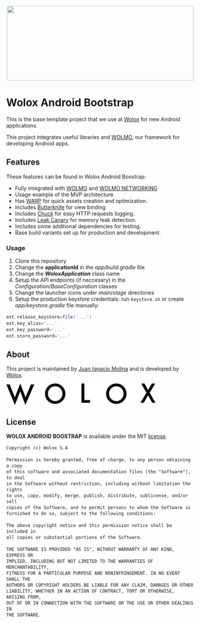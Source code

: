 <p align="center">
  <img height="200px" width="500px" src="https://user-images.githubusercontent.com/4109119/32070030-42060272-ba8b-11e7-8609-469decac7029.png"/>
</p>

# Wolox Android Bootstrap

This is the base template project that we use at [Wolox](https://www.wolox.com.ar/) for new Android applications.

This project integrates useful libraries and [WOLMO](https://github.com/Wolox/wolmo-core-android), our framework for developing
Android apps.


## Features

These features can be found in Wolox Android Boostrap:

* Fully integrated with [WOLMO](https://github.com/Wolox/wolmo-core-android)
and [WOLMO NETWORKING](https://github.com/Wolox/wolmo-networking-android)
* Usage example of the MVP architecture.
* Has [WARP](https://github.com/Wolox/warp) for quick assets creation and optimization.
* Includes [Butterknife](https://github.com/JakeWharton/butterknife) for view binding
* Includes [Chuck](https://github.com/jgilfelt/chuck) for easy HTTP requests logging.
* Includes [Leak Canary](https://github.com/square/leakcanary) for memory leak detection.
* Includes some additional dependencies for testing.
* Base build variants set up for production and development.

### Usage

1. Clone this repository
2. Change the **applicationId** in the *app/build.gradle* file
3. Change the ***WoloxApplication*** class name
4. Setup the API endpoints (if neccesary) in the *Configuration*/*BaseConfiguration* classes
5. Change the launcher icons under *main*/*stage* directories
6. Setup the production keystore credentials: run `keystore.sh` or create *app/keystore.gradle* file manually:
```gradle
ext.release_keystore=file('...')
ext.key_alias='...'
ext.key_password='...'
ext.store_password='...'
```

## <a name="topic-about"></a> About

This project is maintained by [Juan Ignacio Molina](https://github.com/juanignaciomolina)
and is developed by [Wolox](http://www.wolox.com.ar).

![Wolox](https://raw.githubusercontent.com/Wolox/press-kit/master/logos/logo_banner.png)

## <a name="topic-license"></a> License

**WOLOX ANDROID BOOSTRAP** is available under the MIT [license](https://raw.githubusercontent.com/Wolox/WoloxAndroidBootstrap/master/LICENSE.md).

    Copyright (c) Wolox S.A

    Permission is hereby granted, free of charge, to any person obtaining a copy
    of this software and associated documentation files (the "Software"), to deal
    in the Software without restriction, including without limitation the rights
    to use, copy, modify, merge, publish, distribute, sublicense, and/or sell
    copies of the Software, and to permit persons to whom the Software is
    furnished to do so, subject to the following conditions:

    The above copyright notice and this permission notice shall be included in
    all copies or substantial portions of the Software.

    THE SOFTWARE IS PROVIDED "AS IS", WITHOUT WARRANTY OF ANY KIND, EXPRESS OR
    IMPLIED, INCLUDING BUT NOT LIMITED TO THE WARRANTIES OF MERCHANTABILITY,
    FITNESS FOR A PARTICULAR PURPOSE AND NONINFRINGEMENT. IN NO EVENT SHALL THE
    AUTHORS OR COPYRIGHT HOLDERS BE LIABLE FOR ANY CLAIM, DAMAGES OR OTHER
    LIABILITY, WHETHER IN AN ACTION OF CONTRACT, TORT OR OTHERWISE, ARISING FROM,
    OUT OF OR IN CONNECTION WITH THE SOFTWARE OR THE USE OR OTHER DEALINGS IN
    THE SOFTWARE.

